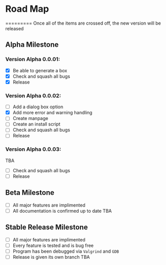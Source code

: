 # Road Map
 =========
 Once all of the items are crossed off, the new version will be released

## Alpha Milestone

### Version Alpha 0.0.01:
- [X]  Be able to generate a box
- [X]  Check and squash all bugs
- [X]  Release

### Version Alpha 0.0.02:
- [ ]  Add a dialog box option
- [X]  Add more error and warning handling
- [ ]  Create manpage
- [ ]  Create an install script
- [ ]  Check and squash all bugs
- [ ]  Release

### Version Alpha 0.0.03:
TBA
- [ ]  Check and squash all bugs
- [ ]  Release

## Beta Milestone
- [ ]  All major features are implimented
- [ ]  All documentation is confirmed up to date
TBA

## Stable Release Milestone
- [ ]  All major features are implimented
- [ ]  Every feature is tested and is bug free
- [ ]  Program has been debugged via `Valgrind` and `GDB`
- [ ]  Release is given its own branch
TBA
